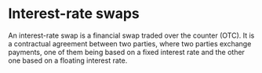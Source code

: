 # Interest-rate swaps

An interest-rate swap is a financial swap traded over the counter (OTC).
It is a contractual agreement between two parties, where two parties exchange payments, one of them being based on a fixed interest rate and the other one based on a floating interest rate.


